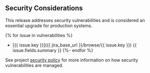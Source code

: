 ## Security Considerations

This release addresses security vulnerabilities and is considered an essential upgrade for production systems.

{% for issue in vulnerabilities %}
* [{{ issue.key }}]({{ jira_base_url }}/browse/{{ issue.key }}) {{ issue.fields.summary }}
{%- endfor %}


See project [security policy](https://github.com/geoserver/geoserver/blob/main/SECURITY.md) for more information on how security vulnerabilities are managed.